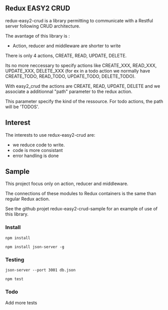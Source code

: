 ## Redux EASY2 CRUD

redux-easy2-crud is a library permitting to communicate with a Restful server following CRUD architecture.

The avantage of this library is :

* Action, reducer and middleware are shorter to write

There is only 4 actions, CREATE, READ, UPDATE, DELETE.

Its no more neccessary to specify actions like CREATE_XXX, READ_XXX, UPDATE_XXX, DELETE_XXX (for ex in a todo action we normally have CREATE_TODO, READ_TODO, UPDATE_TODO, DELETE_TODO). 

With easy2_crud the actions are CREATE, READ, UPDATE, DELETE and we associate a additionnal "path" parameter to the redux action. 

This parameter specify the kind of the ressource. For todo actions, the path will be 'TODOS'.

## Interest

The interests to use redux-easy2-crud are:

* we reduce code to write.
* code is more consistant
* error handling is done


## Sample

This project focus only on action, reducer and middleware.

The connections of these modules to Redux containers is the same than regular Redux action. 

See the github projet redux-easy2-crud-sample for an example of use of this library.


### Install
```
npm install

npm install json-server -g
```

### Testing

```
json-server --port 3001 db.json

npm test

```

### Todo

Add more tests

